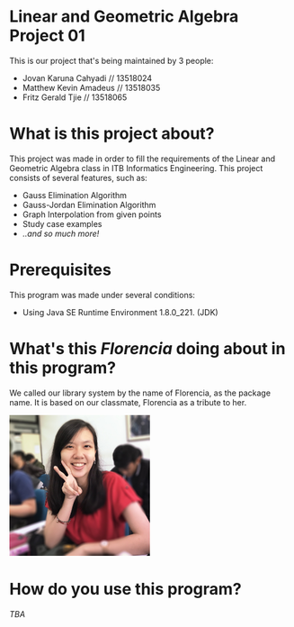 # Linear and Geometric Algebra Project 01

<p>This is our project that's being maintained by 3 people:</p>
<ul>
    <li>Jovan Karuna Cahyadi // 13518024</li>
    <li>Matthew Kevin Amadeus // 13518035</li>
    <li>Fritz Gerald Tjie // 13518065</li>
</ul>

# What is this project about?

<p>This project was made in order to fill the requirements of the Linear and Geometric Algebra class in ITB Informatics Engineering. This project consists of several features, such as:</p>
<ul>
    <li>Gauss Elimination Algorithm</li>
    <li>Gauss-Jordan Elimination Algorithm</li>
    <li>Graph Interpolation from given points</li>
    <li>Study case examples</li>
    <li><i>..and so much more!</i></li>
</ul>

# Prerequisites
<p>This program was made under several conditions:
<ul>
    <li>Using Java SE Runtime Environment 1.8.0_221. (JDK)</li>
</ul>

# What's this <i>Florencia</i> doing about in this program?
<p>We called our library system by the name of Florencia, as the package name. It is based on our classmate, Florencia as a tribute to her.</p>
<img src="./src/florencia.jpg" width=250 height=250"></img>

# How do you use this program?

<p><i>TBA</i></p>
